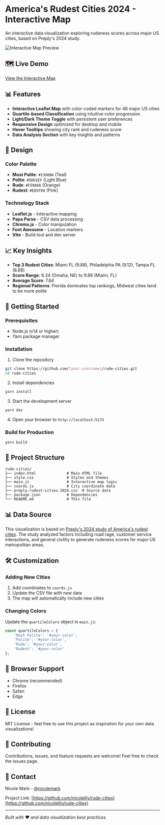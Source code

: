 # America's Rudest Cities 2024 - Interactive Map

An interactive data visualization exploring rudeness scores across major US cities, based on Preply's 2024 study.

![Interactive Map Preview](https://via.placeholder.com/800x400/13D0B4/FFFFFF?text=Interactive+Rudeness+Map)

## 🗺️ Live Demo

[View the Interactive Map](#) <!-- Update with your deployed URL -->

## 📊 Features

- **Interactive Leaflet Map** with color-coded markers for 46 major US cities
- **Quartile-based Classification** using intuitive color progression
- **Light/Dark Theme Toggle** with persistent user preferences
- **Responsive Design** optimized for desktop and mobile
- **Hover Tooltips** showing city rank and rudeness score
- **Data Analysis Section** with key insights and patterns

## 🎨 Design

### Color Palette
- **Most Polite**: `#13D0B4` (Teal)
- **Polite**: `#5DD2EF` (Light Blue)
- **Rude**: `#F59A66` (Orange)  
- **Rudest**: `#ED5F80` (Pink)

### Technology Stack
- **Leaflet.js** - Interactive mapping
- **Papa Parse** - CSV data processing
- **Chroma.js** - Color manipulation
- **Font Awesome** - Location markers
- **Vite** - Build tool and dev server

## 📈 Key Insights

- **Top 3 Rudest Cities**: Miami FL (9.88), Philadelphia PA (9.12), Tampa FL (8.88)
- **Score Range**: 6.24 (Omaha, NE) to 9.88 (Miami, FL)
- **Average Score**: 7.64
- **Regional Patterns**: Florida dominates top rankings, Midwest cities tend to be more polite

## 🚀 Getting Started

### Prerequisites
- Node.js (v14 or higher)
- Yarn package manager

### Installation

1. Clone the repository
```bash
git clone https://github.com/[your-username]/rude-cities.git
cd rude-cities
```

2. Install dependencies
```bash
yarn install
```

3. Start the development server
```bash
yarn dev
```

4. Open your browser to `http://localhost:5173`

### Build for Production

```bash
yarn build
```

## 📁 Project Structure

```
rude-cities/
├── index.html              # Main HTML file
├── style.css               # Styles and themes
├── main.js                 # Interactive map logic
├── coords.js               # City coordinate data
├── preply-rudest-cities-2024.csv  # Source data
├── package.json            # Dependencies
└── README.md               # This file
```

## 📊 Data Source

This visualization is based on [Preply's 2024 study of America's rudest cities](https://preply.com/en/blog/rudest-cities-2024/). The study analyzed factors including road rage, customer service interactions, and general civility to generate rudeness scores for major US metropolitan areas.

## 🛠️ Customization

### Adding New Cities
1. Add coordinates to `coords.js`
2. Update the CSV file with new data
3. The map will automatically include new cities

### Changing Colors
Update the `quartileColors` object in `main.js`:
```javascript
const quartileColors = {
    'Most Polite': '#your-color',
    'Polite': '#your-color',
    'Rude': '#your-color',
    'Rudest': '#your-color'
};
```

## 📱 Browser Support

- Chrome (recommended)
- Firefox
- Safari
- Edge

## 📄 License

MIT License - feel free to use this project as inspiration for your own data visualizations!

## 🤝 Contributing

Contributions, issues, and feature requests are welcome! Feel free to check the issues page.

## 📧 Contact

Nicole Mark - [@nicolemark](https://github.com/nicolemark)

Project Link: [https://github.com/nicolelily/rude-cities](https://github.com/nicolelily/rude-cities)

---

*Built with ❤️ and data visualization best practices*
